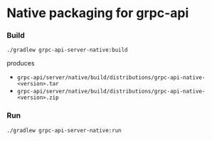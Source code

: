 # Native packaging for grpc-api

### Build

```shell
./gradlew grpc-api-server-native:build
```

produces

* `grpc-api/server/native/build/distributions/grpc-api-native-<version>.tar`
* `grpc-api/server/native/build/distributions/grpc-api-native-<version>.zip`

### Run

```shell
./gradlew grpc-api-server-native:run
```
